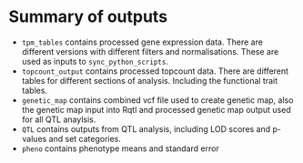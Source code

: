 # Summary of outputs

-   `tpm_tables` contains processed gene expression data. There are different versions with different filters and normalisations. These are used as inputs to `sync_python_scripts`.
-   `topcount_output` contains processed topcount data. There are different tables for different sections of analysis. Including the functional trait tables.
-   `genetic_map` contains combined vcf file used to create genetic map, also the genetic map input into Rqtl and processed genetic map output used for all QTL anaylsis. 
-   `QTL` contains outputs from QTL analysis, including LOD scores and p-values and set categories.
-   `pheno` contains phenotype means and standard error